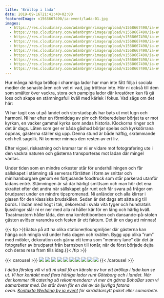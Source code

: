 ```yaml
---
title: 'Bröllop i lada'
date: 2019-09-16T21:41:40+02:00
featuredImage: v1568667490/ia-event/lada-01.jpg
images:
  - https://res.cloudinary.com/adambrgmn/image/upload/v1568667490/ia-event/lada-01.jpg
  - https://res.cloudinary.com/adambrgmn/image/upload/v1568667490/ia-event/lada-02.jpg
  - https://res.cloudinary.com/adambrgmn/image/upload/v1568667490/ia-event/lada-03.jpg
  - https://res.cloudinary.com/adambrgmn/image/upload/v1568667490/ia-event/lada-04.jpg
  - https://res.cloudinary.com/adambrgmn/image/upload/v1568667490/ia-event/lada-05.jpg
  - https://res.cloudinary.com/adambrgmn/image/upload/v1568667490/ia-event/lada-06.jpg
  - https://res.cloudinary.com/adambrgmn/image/upload/v1568667490/ia-event/lada-07.jpg
  - https://res.cloudinary.com/adambrgmn/image/upload/v1568667490/ia-event/lada-08.jpg
  - https://res.cloudinary.com/adambrgmn/image/upload/v1568667490/ia-event/lada-09.jpg
  - https://res.cloudinary.com/adambrgmn/image/upload/v1568667490/ia-event/lada-10.jpg
---
```


Hur många härliga bröllop i charmiga lador har man inte fått följa i sociala
medier de senaste åren och vet ni vad, jag tröttnar inte. Hör ni också till dem
som smälter över vackra, stora och pampiga lador där kreatören kan få gå loss
och skapa en stämningsfull kväll med kärlek i fokus. Vad sägs om det här:

Vi har tagit oss ut på landet och storstadspuls har byts ut mot lugn och
harmoni. Ni har efter en förmiddag av pirr och förberedelser börjat ta er mot
kyrkan, en vacker gammal kyrka som andas historia. Klockorna ringer och det är
dags. Låten som ger er båda gåshud börjar spelas och kyrkdörrana öppnas,
gästerna ställer sig upp. Denna stund är både häftig, skrämmande och helt
sagolik. Ni kommer minnas den resten av ert liv.

Efter vigsel, riskastning och kramar tar ni er vidare mot fotografering ute i
den vackra naturen och gästerna transporteras mot ladan där mingel väntas.

Under tiden som en mindre orkester står för underhållningen och får sällskapet i
stämning så serveras förrätten i form av snittar och minihamburgare genom en
förtjusande foodtruck som står parkerad utanför ladans entré. Stämningen är så
där härligt smittsam och man hör det ena skrattet efter det andra när sällskapet
går runt och får svara på frågor om brudparet under en mindre tipspromenad. Ni
anländer och alla klirrar i glasen för den klassiska brudskålen. Sedan är det
dags att sätta sig till bords. I ladan med högt i tak, dekorerad i svala vita
tyger och hundratals ljusslingor slår ni er ner med alla ni håller kär för en
lång och härlig kväll. Toastmastern håller låda, den ena konfettibomben och
dansande-på-stolen gästen avlöser varandra och festen är ett faktum. Det är en
dag att minnas!

{{< tip >}}Satsa på att ha olika stationer/loungmiljöer där gästerna kan hänga
och mingla vid under hela dagen och kvällen. Bygg upp olika ”rum” med möbler,
dekoration och gärna ett tema som ”memory lane” där det är fotografier av
brudparet från barnsben till tonår, när de först började dejta och deras resa
fram tills idag.{{< /tip >}}

{{< carousel >}}
![](https://res.cloudinary.com/adambrgmn/image/upload/f_auto,w_400,h_250/v1568667490/ia-event/lada-01.jpg)
![](https://res.cloudinary.com/adambrgmn/image/upload/f_auto,w_400,h_250/v1568667490/ia-event/lada-02.jpg)
![](https://res.cloudinary.com/adambrgmn/image/upload/f_auto,w_400,h_250/v1568667490/ia-event/lada-03.jpg)
![](https://res.cloudinary.com/adambrgmn/image/upload/f_auto,w_400,h_250/v1568667490/ia-event/lada-04.jpg)
![](https://res.cloudinary.com/adambrgmn/image/upload/f_auto,w_400,h_250/v1568667490/ia-event/lada-05.jpg)
![](https://res.cloudinary.com/adambrgmn/image/upload/f_auto,w_400,h_250/v1568667490/ia-event/lada-06.jpg)
![](https://res.cloudinary.com/adambrgmn/image/upload/f_auto,w_400,h_250/v1568667490/ia-event/lada-07.jpg)
![](https://res.cloudinary.com/adambrgmn/image/upload/f_auto,w_400,h_250/v1568667490/ia-event/lada-08.jpg)
![](https://res.cloudinary.com/adambrgmn/image/upload/f_auto,w_400,h_250/v1568667490/ia-event/lada-09.jpg)
![](https://res.cloudinary.com/adambrgmn/image/upload/f_auto,w_400,h_250/v1568667490/ia-event/lada-10.jpg)
{{< /carousel >}}

_I detta förslag vill vi att ni skall få en känsla av hur ett bröllop i lada kan
se ut. Vi har kontakt med flera härliga lador runt Göteborg och i landet. När
det kommer till catering så rekommenderar vi mer än gärna BohoBar som vi
samarbetar med. De står även för en del av de ljuvliga fotona
ovan. [Kontakta Wedding by ia event](/kontakt) för skräddarsytt paket eller
samarbete._
